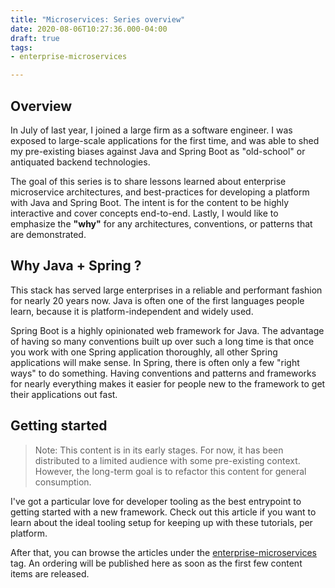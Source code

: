 ```yaml
---
title: "Microservices: Series overview"
date: 2020-08-06T10:27:36.000-04:00
draft: true
tags:
- enterprise-microservices

---
```


## Overview

In July of last year, I joined a large firm as a software engineer. I was exposed to large-scale applications for the first time, and was able to shed my pre-existing biases against Java and Spring Boot as "old-school" or antiquated backend technologies.

The goal of this series is to share lessons learned about enterprise microservice architectures, and best-practices for developing a platform with Java and Spring Boot. The intent is for the content to be highly interactive and cover concepts end-to-end. Lastly, I would like to emphasize the **"why"** for any architectures, conventions, or patterns that are demonstrated.

## Why Java + Spring ?

This stack has served large enterprises in a reliable and performant fashion for nearly 20 years now. Java is often one of the first languages people learn, because it is platform-independent and widely used.

Spring Boot is a highly opinionated web framework for Java. The advantage of having so many conventions built up over such a long time is that once you work with one Spring application thoroughly, all other Spring applications will make sense. In Spring, there is often only a few "right ways" to do something. Having conventions and patterns and frameworks for nearly everything makes it easier for people new to the framework to get their applications out fast.

## Getting started

> Note: This content is in its early stages. For now, it has been distributed to a limited audience with some pre-existing context. However, the long-term goal is to refactor this content for general consumption.

I've got a particular love for developer tooling as the best entrypoint to getting started with a new framework. Check out this article if you want to learn about the ideal tooling setup for keeping up with these tutorials, per platform.

After that, you can browse the articles under the [enterprise-microservices](/tags/enterprise-microservices) tag. An ordering will be published here as soon as the first few content items are released.